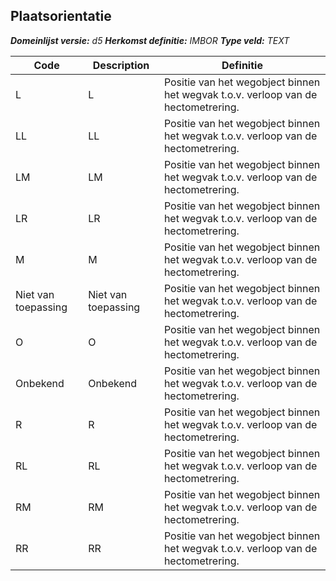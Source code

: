 ﻿## Plaatsorientatie

*__Domeinlijst versie:__ d5*
*__Herkomst definitie:__ IMBOR*
*__Type veld:__ TEXT*

|__Code__ |__Description__ |__Definitie__	|
|	---	|	---	|   ---	| 
| L | L | Positie van het wegobject binnen het wegvak t.o.v. verloop van de hectometrering. |
| LL | LL | Positie van het wegobject binnen het wegvak t.o.v. verloop van de hectometrering. |
| LM | LM | Positie van het wegobject binnen het wegvak t.o.v. verloop van de hectometrering. |
| LR | LR | Positie van het wegobject binnen het wegvak t.o.v. verloop van de hectometrering. |
| M | M | Positie van het wegobject binnen het wegvak t.o.v. verloop van de hectometrering. |
| Niet van toepassing | Niet van toepassing | Positie van het wegobject binnen het wegvak t.o.v. verloop van de hectometrering. |
| O | O | Positie van het wegobject binnen het wegvak t.o.v. verloop van de hectometrering. |
| Onbekend | Onbekend | Positie van het wegobject binnen het wegvak t.o.v. verloop van de hectometrering. |
| R | R | Positie van het wegobject binnen het wegvak t.o.v. verloop van de hectometrering. |
| RL | RL | Positie van het wegobject binnen het wegvak t.o.v. verloop van de hectometrering. |
| RM | RM | Positie van het wegobject binnen het wegvak t.o.v. verloop van de hectometrering. |
| RR | RR | Positie van het wegobject binnen het wegvak t.o.v. verloop van de hectometrering. |
